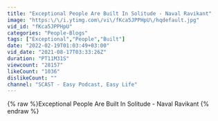 ```yaml
---
title: "Exceptional People Are Built In Solitude - Naval Ravikant"
image: "https:\/\/i.ytimg.com\/vi\/fKca5JPPHpU\/hqdefault.jpg"
vid_id: "fKca5JPPHpU"
categories: "People-Blogs"
tags: ["Exceptional","People","Built"]
date: "2022-02-19T01:03:49+03:00"
vid_date: "2021-08-17T03:33:26Z"
duration: "PT11M31S"
viewcount: "28157"
likeCount: "1036"
dislikeCount: ""
channel: "SCAST - Easy Podcast, Easy Life"
---
```

{% raw %}Exceptional People Are Built In Solitude - Naval Ravikant {% endraw %}
